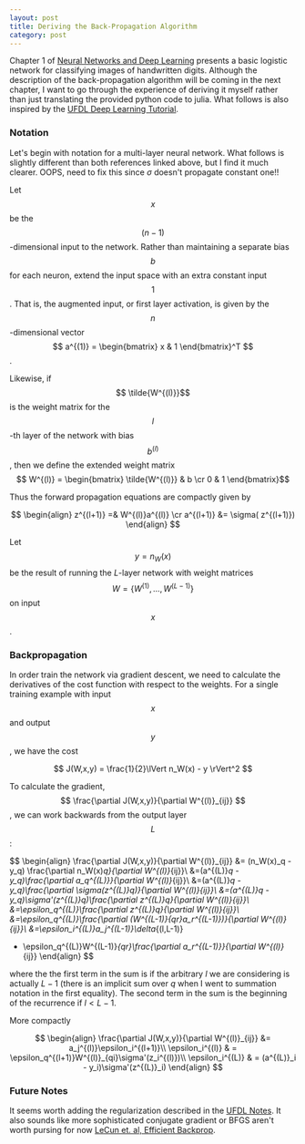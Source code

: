 ```yaml
---
layout: post
title: Deriving the Back-Propagation Algorithm
category: post
---
```

Chapter 1 of [Neural Networks and Deep Learning](http://neuralnetworksanddeeplearning.com/) presents a basic logistic network for classifying images of handwritten digits.  Although  the description of the back-propagation algorithm will be coming in the next chapter, I want to go through the experience of deriving it myself rather than just translating the provided python code to julia.  What follows is also inspired by the [UFDL Deep Learning Tutorial](http://ufldl.stanford.edu/wiki/index.php/UFLDL_Tutorial).

### Notation
Let's begin with notation for a multi-layer neural network.  What follows is slightly different than both references linked above, but I find it much clearer. OOPS, need to fix this since $\sigma$ doesn't propagate constant one!!

Let $$ x $$ be the $$(n-1)$$-dimensional input to the network. Rather than maintaining a separate bias $$ b $$ for each neuron, extend the input space with an extra constant input $$ 1 $$. That is, the augmented input, or first layer activation, is given by the $$n$$-dimensional vector 
$$ a^{(1)} = \begin{bmatrix} x & 1 \end{bmatrix}^T $$. 

Likewise, if $$ \tilde{W^{(l)}}$$ is the weight matrix for the $$l$$-th layer of the network with bias $$ b^{(l)} $$, then 
we define the extended weight matrix
$$ W^{(l)} = \begin{bmatrix}
  \tilde{W^{(l)}} & b \cr
  0 & 1
\end{bmatrix}$$


Thus the forward propagation equations are compactly given by

$$ 
\begin{align}
z^{(l+1)} =& W^{(l)}a^{(l)} \cr
 a^{(l+1)} &= \sigma( z^{(l+1)})
\end{align} 
$$

Let $$ y = n_W(x) $$ be the result of running the $L$-layer network with weight matrices $$W=\{W^{(1)},\ldots,W^{(L-1)}\}$$ on input $$x$$.

### Backpropagation

In order train the network via gradient descent, we need to calculate the derivatives of the cost function with respect to the weights.  For a single training example with input $$x$$ and output $$y$$, we have the cost

$$
J(W,x,y) = \frac{1}{2}\lVert n_W(x) - y \rVert^2
$$

To calculate the gradient, $$ \frac{\partial J(W,x,y)}{\partial W^{(l)}_{ij}} $$, we can work backwards from the output layer $$L$$:

$$ 
\begin{align}
\frac{\partial J(W,x,y)}{\partial W^{(l)}_{ij}} &= (n_W(x)_q - y_q) \frac{\partial n_W(x)_q}{\partial W^{(l)}_{ij}}\\
&=(a^{(L)}_q - y_q)\frac{\partial a_q^{(L)}}{\partial W^{(l)}_{ij}}\\
&=(a^{(L)}_q - y_q)\frac{\partial \sigma(z^{(L)}_q)}{\partial W^{(l)}_{ij}}\\
&=(a^{(L)}_q - y_q)\sigma'(z^{(L)}_q)\frac{\partial z^{(L)}_q}{\partial W^{(l)}_{ij}}\\
&=\epsilon_q^{(L)}\frac{\partial z^{(L)}_q}{\partial W^{(l)}_{ij}}\\
&=\epsilon_q^{(L)}\frac{\partial (W^{(L-1)}_{qr}a_r^{(L-1)})}{\partial W^{(l)}_{ij}}\\
&=\epsilon_i^{(L)}a_j^{(L-1)}\delta_{(l,L-1)} 
+ \epsilon_q^{(L)}W^{(L-1)}_{qr}\frac{\partial a_r^{(L-1)}}{\partial W^{(l)}_{ij}}
\end{align}
$$

where the the first term in the sum is if the arbitrary $l$ we are considering is actually $L-1$ (there is an implicit sum over $q$ when I went to summation notation in the first equality).  The second term in the sum is the beginning of the recurrence if $l < L-1$.

More compactly

$$
\begin{align}
\frac{\partial J(W,x,y)}{\partial W^{(l)}_{ij}} &= a_j^{(l)}\epsilon_i^{(l+1)}\\
\epsilon_i^{(l)} & = \epsilon_q^{(l+1)}W^{(l)}_{qi}\sigma'(z_i^{(l)})\\
\epsilon_i^{(L)} & = (a^{(L)}_i - y_i)\sigma'(z^{(L)}_i)
\end{align}
$$

### Future Notes
It seems worth adding the regularization described in  the [UFDL Notes](http://ufldl.stanford.edu/wiki/index.php/Backpropagation_Algorithm).  It also sounds like more sophisticated conjugate gradient or BFGS aren't worth pursing for now  [LeCun et. al, Efficient Backprop](http://yann.lecun.com/exdb/publis/pdf/lecun-98b.pdf).


